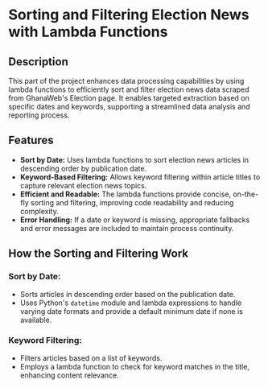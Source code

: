 
# Sorting and Filtering Election News with Lambda Functions

## Description
This part of the project enhances data processing capabilities by using lambda functions to efficiently sort and filter election news data scraped from GhanaWeb's Election page. It enables targeted extraction based on specific dates and keywords, supporting a streamlined data analysis and reporting process.

## Features
- **Sort by Date:** Uses lambda functions to sort election news articles in descending order by publication date.
- **Keyword-Based Filtering:** Allows keyword filtering within article titles to capture relevant election news topics.
- **Efficient and Readable:** The lambda functions provide concise, on-the-fly sorting and filtering, improving code readability and reducing complexity.
- **Error Handling:** If a date or keyword is missing, appropriate fallbacks and error messages are included to maintain process continuity.

## How the Sorting and Filtering Work
### Sort by Date:
- Sorts articles in descending order based on the publication date.
- Uses Python's `datetime` module and lambda expressions to handle varying date formats and provide a default minimum date if none is available.

### Keyword Filtering:
- Filters articles based on a list of keywords.
- Employs a lambda function to check for keyword matches in the title, enhancing content relevance.
